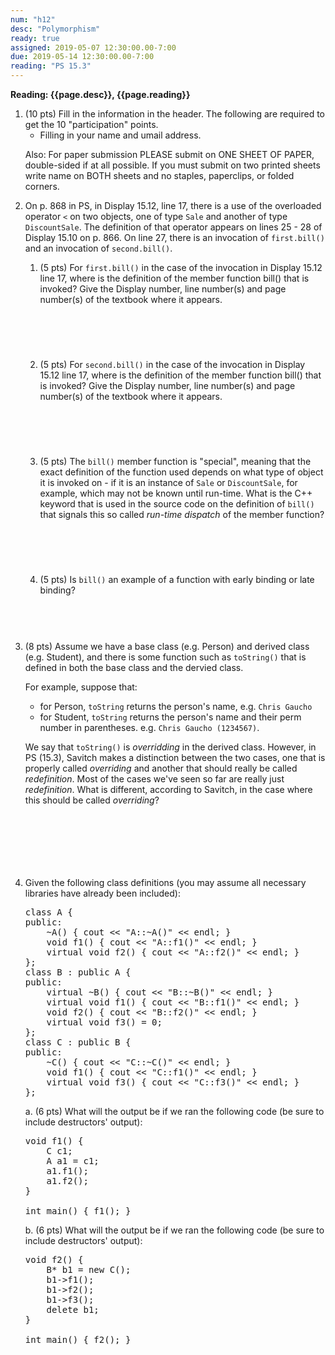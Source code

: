 ```yaml
---
num: "h12"
desc: "Polymorphism"
ready: true
assigned: 2019-05-07 12:30:00.00-7:00
due: 2019-05-14 12:30:00.00-7:00
reading: "PS 15.3"
---
```


<b>Reading: {{page.desc}}, {{page.reading}}</b>

<ol start="1">

<li>(10 pts) Fill in the information in the header. The following are required to get the 10 "participation" points.
    <ul>
    <li>Filling in your name and umail address.<br /></li>
    </ul>
    <p>Also: For paper submission PLEASE submit on ONE SHEET OF PAPER, double-sided if at all possible. If you must submit on two printed sheets write name on BOTH sheets and no staples, paperclips, or folded corners.<br />
    </p>
 </li>

 <li>On p. 868 in PS, in Display 15.12, line 17, there is a use of the overloaded operator <code>&lt;</code> on two objects, one of type <code>Sale</code> and another of type <code>DiscountSale</code>. The definition of that operator appears on lines 25 - 28 of Display 15.10 on p. 866. On line 27, there is an invocation of <code>first.bill()</code> and an invocation of <code>second.bill()</code>.
<p></p>
<ol>
<li> (5 pts) For <code>first.bill()</code> in the case of the invocation in Display 15.12 line 17, where is the definition of the member function bill() that is invoked? Give the Display number, line number(s) and page number(s) of the textbook where it appears.
<div style="margin-top:5em;">&#160;</div></li>

<li> (5 pts) For <code>second.bill()</code> in the case of the invocation in Display 15.12 line 17, where is the definition of the member function bill() that is invoked? Give the Display number, line number(s) and page number(s) of the textbook where it appears.
<div style="margin-top:5em;">&#160;</div></li>

<li> (5 pts) The <code>bill()</code> member function is "special", meaning that the exact definition of the function used depends on what type of object it is invoked on - if it is an instance of <code>Sale</code> or <code>DiscountSale</code>, for example, which may not be known until run-time.  What is the C++ keyword that is used in the source code on the definition of <code>bill()</code> that signals this so called <em>run-time dispatch</em> of the member function?
<div style="margin-top:5em;">&#160;</div></li>

<li> (5 pts) Is <code>bill()</code> an example of a function with early binding or late binding?
<div style="margin-top:4em;">&#160;</div></li>
</ol>
</li>

<div class="pagebreak"></div>

<li>(8 pts) Assume we have a base class (e.g. Person) and derived class (e.g. Student), and there is some function such as <code>toString()</code> that is defined in both the base class and the dervied class. 

For example, suppose that:
<p></p>
<ul><li> for Person, <code>toString</code> returns the person's name, e.g. <code>Chris Gaucho</code></li>
<li> for Student, <code>toString</code> returns the person's name and their perm number in parentheses. e.g. <code>Chris Gaucho (1234567)</code>. </li></ul>
<p></p>
We say that <code>toString()</code> is <em>overridding</em> in the derived class. However, in PS (15.3), Savitch makes a distinction between the two cases, one that is properly called <em>overriding</em> and another that should really be called <em>redefinition</em>. Most of the cases we've seen so far are really just <em>redefinition</em>. What is different, according to Savitch, in the case where this should be called <em>overriding</em>?
<div style="margin-top:7em;">&#160;</div>
</li>

<li> Given the following class definitions (you may assume all necessary libraries have already been included):

<pre>
class A {
public:
    ~A() { cout << "A::~A()" << endl; }
    void f1() { cout << "A::f1()" << endl; }
    virtual void f2() { cout << "A::f2()" << endl; }
};
class B : public A {
public:
    virtual ~B() { cout << "B::~B()" << endl; }
    virtual void f1() { cout << "B::f1()" << endl; }
    void f2() { cout << "B::f2()" << endl; }
    virtual void f3() = 0;
};
class C : public B {
public:
    ~C() { cout << "C::~C()" << endl; }
    void f1() { cout << "C::f1()" << endl; }
    virtual void f3() { cout << "C::f3()" << endl; }
};
</pre>

a. (6 pts) What will the output be if we ran the following code (be sure to include destructors' output):
<pre>
void f1() {
    C c1;
    A a1 = c1;
    a1.f1();
    a1.f2();
}

int main() { f1(); }
</pre>

b. (6 pts) What will the output be if we ran the following code (be sure to include destructors' output):
<pre>
void f2() {
    B* b1 = new C();
    b1->f1();
    b1->f2();
    b1->f3();
    delete b1;
}

int main() { f2(); }
</pre>
